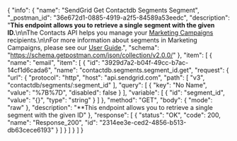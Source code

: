 {
  "info": {
    "name": "SendGrid Get Contactdb Segments Segment",
    "_postman_id": "36e672d1-0885-4919-a2f5-84589a53eedc",
    "description": "**This endpoint allows you to retrieve a single segment with the given ID.**\n\nThe Contacts API helps you manage your [Marketing Campaigns](https://sendgrid.com/docs/User_Guide/Marketing_Campaigns/index.html) recipients.\n\nFor more information about segments in Marketing Campaigns, please see our [User Guide](https://sendgrid.com/docs/User_Guide/Marketing_Campaigns/lists.html#-Create-a-Segment).",
    "schema": "https://schema.getpostman.com/json/collection/v2.0.0/"
  },
  "item": [
    {
      "name": "email",
      "item": [
        {
          "id": "3929d7a2-b04f-49cc-b7ac-14cf1d6cada6",
          "name": "contactdb.segments.segment_id.get",
          "request": {
            "url": {
              "protocol": "http",
              "host": "api.sendgrid.com",
              "path": [
                "v3",
                "contactdb/segments/:segment_id"
              ],
              "query": [
                {
                  "key": "No Name",
                  "value": "%7B%7D",
                  "disabled": false
                }
              ],
              "variable": [
                {
                  "id": "segment_id",
                  "value": "{}",
                  "type": "string"
                }
              ]
            },
            "method": "GET",
            "body": {
              "mode": "raw"
            },
            "description": "**This endpoint allows you to retrieve a single segment with the given ID"
          },
          "response": [
            {
              "status": "OK",
              "code": 200,
              "name": "Response_200",
              "id": "2314ee3e-ced2-4856-b513-db63cece6193"
            }
          ]
        }
      ]
    }
  ]
}